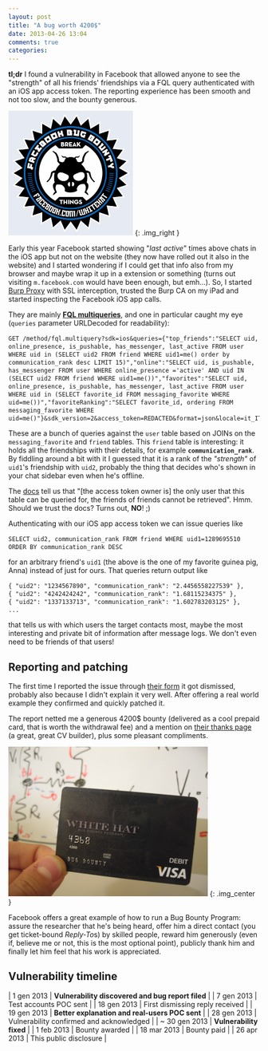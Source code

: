 ```yaml
---
layout: post
title: "A bug worth 4200$"
date: 2013-04-26 13:04
comments: true
categories: 
---
```


**tl;dr** I found a vulnerability in Facebook that allowed anyone to see the "strength" of all his friends' friendships via a FQL query authenticated with an iOS app access token. The reporting experience has been smooth and not too slow, and the bounty generous.

[![Facebook Bug Bounty](/images/BugBounty.png)](https://www.facebook.com/BugBounty)
{: .img_right }

Early this year Facebook started showing "*last active*" times above chats in the iOS app but not on the website (they now have rolled out it also in the website) and I started wondering if I could get that info also from my browser and maybe wrap it up in a extension or something (turns out visiting `m.facebook.com` would have been enough, but emh...). So, I started [Burp Proxy](http://portswigger.net/burp/proxy.html) with SSL interception, trusted the Burp CA on my iPad and started inspecting the Facebook iOS app calls.

<!-- more -->

They are mainly [**FQL multiqueries**](https://developers.facebook.com/docs/technical-guides/fql/), and one in particular caught my eye (`queries` parameter URLDecoded for readability):

    GET /method/fql.multiquery?sdk=ios&queries={"top_friends":"SELECT uid, online_presence, is_pushable, has_messenger, last_active FROM user WHERE uid in (SELECT uid2 FROM friend WHERE uid1=me() order by communication_rank desc LIMIT 15)","online":"SELECT uid, is_pushable, has_messenger FROM user WHERE online_presence ='active' AND uid IN (SELECT uid2 FROM friend WHERE uid1=me())","favorites":"SELECT uid, online_presence, is_pushable, has_messenger, last_active FROM user WHERE uid in (SELECT favorite_id FROM messaging_favorite WHERE uid=me())","favoriteRanking":"SELECT favorite_id, ordering FROM messaging_favorite WHERE uid=me()"}&sdk_version=2&access_token=REDACTED&format=json&locale=it_IT

These are a bunch of queries against the `user` table based on JOINs on the `messaging_favorite` and `friend` tables. This `friend` table is interesting: it holds all the friendships with their details, for example **`communication_rank`**. By fiddling around a bit with it I guessed that it is a rank of the *"strength"* of `uid1`'s friendship with `uid2`, probably the thing that decides who's shown in your chat sidebar even when he's offline.

The [docs](https://developers.facebook.com/docs/reference/fql/friend) tell us that "[the access token owner is] the only user that this table can be queried for, the friends of friends cannot be retrieved". Hmm. Should we trust the docs? Turns out, **NO**! ;)

Authenticating with our iOS app access token we can issue queries like

    SELECT uid2, communication_rank FROM friend WHERE uid1=1289695510 ORDER BY communication_rank DESC

for an arbitrary friend's `uid1` (the above is the one of my favorite guinea pig, Anna) instead of just for ours. That queries return output like

    { "uid2": "1234567890", "communication_rank": "2.4456558227539" },
    { "uid2": "4242424242", "communication_rank": "1.68115234375" },
    { "uid2": "1337133713", "communication_rank": "1.602783203125" },
    ...

that tells us with which users the target contacts most, maybe the most interesting and private bit of information after message logs. We don't even need to be friends of that users!

## Reporting and patching

The first time I reported the issue through [their form](https://www.facebook.com/whitehat/report/) it got dismissed, probably also because I didn't explain it very well. After offering a real world example they confirmed and quickly patched it.

The report netted me a generous 4200$ bounty (delivered as a cool prepaid card, that is worth the withdrawal fee) and a mention on [their thanks page](https://www.facebook.com/whitehat/thanks/) (a great, great CV builder), plus some pleasant compliments.

![White Hat Bounty](/images/whitehat.png)
{: .img_center }

Facebook offers a great example of how to run a Bug Bounty Program: assure the researcher that he's being heard, offer him a direct contact (you get ticket-bound *Reply-To*s) by skilled people, reward him generously (even if, believe me or not, this is the most optional point), publicly thank him and finally let him feel that his work is appreciated.

## Vulnerability timeline

| 1 gen 2013 | **Vulnerability discovered and bug report filed** |
| 7 gen 2013 | Test accounts POC sent |
| 18 gen 2013 | First dismissing reply received |
| 19 gen 2013 | **Better explanation and real-users POC sent** |
| 28 gen 2013 | Vulnerability confirmed and acknowledged |
| ~ 30 gen 2013 | **Vulnerability fixed** |
| 1 feb 2013 | Bounty awarded |
| 18 mar 2013 | Bounty paid |
| 26 apr 2013 | This public disclosure |
